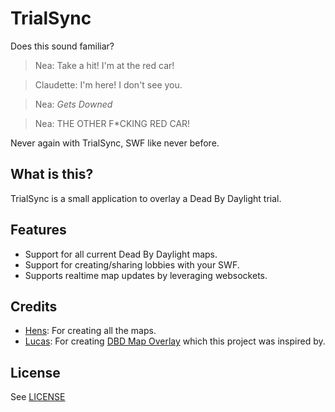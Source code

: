 # TrialSync

Does this sound familiar?

> Nea: Take a hit! I'm at the red car!

> Claudette: I'm here! I don't see you.

> Nea: _Gets Downed_

> Nea: THE OTHER F\*CKING RED CAR!

Never again with TrialSync, SWF like never before.

## What is this?

TrialSync is a small application to overlay a Dead By Daylight trial.

## Features

- Support for all current Dead By Daylight maps.
- Support for creating/sharing lobbies with your SWF.
- Supports realtime map updates by leveraging websockets.

## Credits

- [Hens](https://hens333.com/): For creating all the maps.
- [Lucas](https://github.com/LucaFontanot): For creating [DBD Map Overlay](https://github.com/LucaFontanot/dbd-map-overlay) which this project was inspired by.

## License

See [LICENSE](LICENSE)
